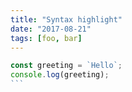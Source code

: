 ```yaml
---
title: "Syntax highlight"
date: "2017-08-21"
tags: [foo, bar]
---
```


```javascript
const greeting = `Hello`;
console.log(greeting);
```　